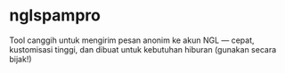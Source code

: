 # nglspampro
Tool canggih untuk mengirim pesan anonim ke akun NGL — cepat, kustomisasi tinggi, dan dibuat untuk kebutuhan hiburan (gunakan secara bijak!)
